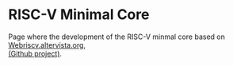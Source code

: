 # RISC-V Minimal Core
<link rel="stylesheet" type="text/css" href="/css/style.css">

Page where the development of the RISC-V minmal core based on [Webriscv.altervista.org](https://webriscv.altervista.org/),  
[(Github project)](https://github.com/DiscreteVic/RISC-V-minimal-core).
